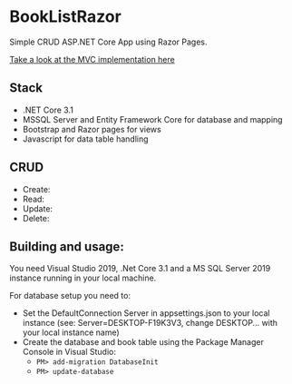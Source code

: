 # BookListRazor
Simple CRUD ASP.NET Core App using Razor Pages.

[Take a look at the MVC implementation here](https://github.com/Svartskogen/BookListMVC)

## Stack
- .NET Core 3.1
- MSSQL Server and Entity Framework Core for database and mapping
- Bootstrap and Razor pages for views
- Javascript for data table handling

## CRUD
- Create:
- Read:
- Update:
- Delete:

## Building and usage:
You need Visual Studio 2019, .Net Core 3.1 and a MS SQL Server 2019 instance running in your local machine.

For database setup you need to:
- Set the DefaultConnection Server in appsettings.json to your local instance (see: Server=DESKTOP-F19K3V3, change DESKTOP... with your local instance name)
- Create the database and book table using the Package Manager Console in Visual Studio:
  - ```PM> add-migration DatabaseInit```
  - ```PM> update-database```
